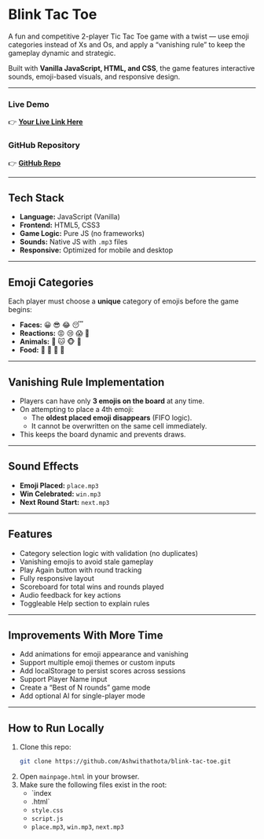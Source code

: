 # Blink Tac Toe

A fun and competitive 2-player Tic Tac Toe game with a twist — use emoji categories instead of Xs and Os, and apply a “vanishing rule” to keep the gameplay dynamic and strategic.

Built with **Vanilla JavaScript, HTML, and CSS**, the game features interactive sounds, emoji-based visuals, and responsive design.

---

### Live Demo

👉 [**Your Live Link Here**](https://Ashwithathota.github.io/blink-tac-toe)
### GitHub Repository

👉 [**GitHub Repo**](https://github.com/Ashwithathota/blink-tac-toe)

---

## Tech Stack

- **Language:** JavaScript (Vanilla)
- **Frontend:** HTML5, CSS3
- **Game Logic:** Pure JS (no frameworks)
- **Sounds:** Native JS with `.mp3` files
- **Responsive:** Optimized for mobile and desktop

---

## Emoji Categories

Each player must choose a **unique** category of emojis before the game begins:

- **Faces:** 😀 😎 😂 😴  
- **Reactions:** 😡 😢 😱 🤔  
- **Animals:** 🐶 🐱 🐵 🐰  
- **Food:** 🍕 🍟 🍔 🍩

---

## Vanishing Rule Implementation

- Players can have only **3 emojis on the board** at any time.
- On attempting to place a 4th emoji:
  - The **oldest placed emoji disappears** (FIFO logic).
  - It cannot be overwritten on the same cell immediately.
- This keeps the board dynamic and prevents draws.

---

## Sound Effects

- **Emoji Placed:** `place.mp3`  
- **Win Celebrated:** `win.mp3`  
- **Next Round Start:** `next.mp3`

---

## Features

- Category selection logic with validation (no duplicates)
- Vanishing emojis to avoid stale gameplay
- Play Again button with round tracking
- Fully responsive layout
- Scoreboard for total wins and rounds played
- Audio feedback for key actions
- Toggleable Help section to explain rules

---

## Improvements With More Time

- Add animations for emoji appearance and vanishing
- Support multiple emoji themes or custom inputs
- Add localStorage to persist scores across sessions
- Support Player Name input
- Create a “Best of N rounds” game mode
- Add optional AI for single-player mode

---

##  How to Run Locally

1. Clone this repo:
   ```bash
   git clone https://github.com/Ashwithathota/blink-tac-toe.git
   ```
2. Open `mainpage.html` in your browser.
3. Make sure the following files exist in the root:
   - `index
   - .html`
   - `style.css`
   - `script.js`
   - `place.mp3`, `win.mp3`, `next.mp3`
